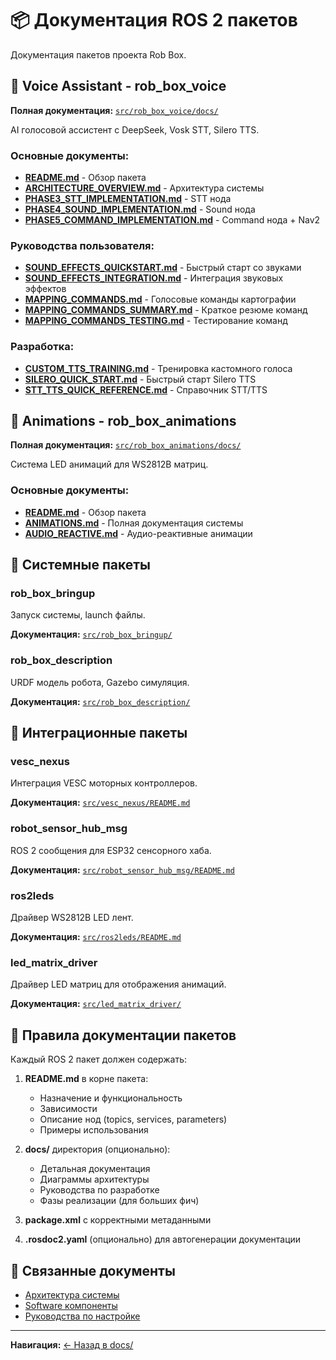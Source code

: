 # 📦 Документация ROS 2 пакетов

Документация пакетов проекта Rob Box.

## 🎤 Voice Assistant - rob_box_voice

**Полная документация:** [`src/rob_box_voice/docs/`](../../src/rob_box_voice/docs/)

AI голосовой ассистент с DeepSeek, Vosk STT, Silero TTS.

### Основные документы:
- [**README.md**](../../src/rob_box_voice/README.md) - Обзор пакета
- [**ARCHITECTURE_OVERVIEW.md**](../../src/rob_box_voice/docs/ARCHITECTURE_OVERVIEW.md) - Архитектура системы
- [**PHASE3_STT_IMPLEMENTATION.md**](../../src/rob_box_voice/docs/PHASE3_STT_IMPLEMENTATION.md) - STT нода
- [**PHASE4_SOUND_IMPLEMENTATION.md**](../../src/rob_box_voice/docs/PHASE4_SOUND_IMPLEMENTATION.md) - Sound нода
- [**PHASE5_COMMAND_IMPLEMENTATION.md**](../../src/rob_box_voice/docs/PHASE5_COMMAND_IMPLEMENTATION.md) - Command нода + Nav2

### Руководства пользователя:
- [**SOUND_EFFECTS_QUICKSTART.md**](SOUND_EFFECTS_QUICKSTART.md) - Быстрый старт со звуками
- [**SOUND_EFFECTS_INTEGRATION.md**](SOUND_EFFECTS_INTEGRATION.md) - Интеграция звуковых эффектов
- [**MAPPING_COMMANDS.md**](MAPPING_COMMANDS.md) - Голосовые команды картографии
- [**MAPPING_COMMANDS_SUMMARY.md**](MAPPING_COMMANDS_SUMMARY.md) - Краткое резюме команд
- [**MAPPING_COMMANDS_TESTING.md**](MAPPING_COMMANDS_TESTING.md) - Тестирование команд

### Разработка:
- [**CUSTOM_TTS_TRAINING.md**](../../src/rob_box_voice/docs/CUSTOM_TTS_TRAINING.md) - Тренировка кастомного голоса
- [**SILERO_QUICK_START.md**](../../src/rob_box_voice/docs/SILERO_QUICK_START.md) - Быстрый старт Silero TTS
- [**STT_TTS_QUICK_REFERENCE.md**](../../src/rob_box_voice/docs/STT_TTS_QUICK_REFERENCE.md) - Справочник STT/TTS

## 🎨 Animations - rob_box_animations

**Полная документация:** [`src/rob_box_animations/docs/`](../../src/rob_box_animations/docs/)

Система LED анимаций для WS2812B матриц.

### Основные документы:
- [**README.md**](../README.md) - Обзор пакета
- [**ANIMATIONS.md**](../../src/rob_box_animations/docs/ANIMATIONS.md) - Полная документация системы
- [**AUDIO_REACTIVE.md**](../../src/rob_box_animations/AUDIO_REACTIVE.md) - Аудио-реактивные анимации

## 🚀 Системные пакеты

### rob_box_bringup
Запуск системы, launch файлы.

**Документация:** [`src/rob_box_bringup/`](../../src/rob_box_bringup/)

### rob_box_description
URDF модель робота, Gazebo симуляция.

**Документация:** [`src/rob_box_description/`](../../src/rob_box_description/)

## 🔌 Интеграционные пакеты

### vesc_nexus
Интеграция VESC моторных контроллеров.

**Документация:** [`src/vesc_nexus/README.md`](../../src/vesc_nexus/README.md)

### robot_sensor_hub_msg
ROS 2 сообщения для ESP32 сенсорного хаба.

**Документация:** [`src/robot_sensor_hub_msg/README.md`](../../src/robot_sensor_hub_msg/README.md)

### ros2leds
Драйвер WS2812B LED лент.

**Документация:** [`src/ros2leds/README.md`](../../src/ros2leds/README.md)

### led_matrix_driver
Драйвер LED матриц для отображения анимаций.

**Документация:** [`src/led_matrix_driver/`](../../src/led_matrix_driver/)

## 📝 Правила документации пакетов

Каждый ROS 2 пакет должен содержать:

1. **README.md** в корне пакета:
   - Назначение и функциональность
   - Зависимости
   - Описание нод (topics, services, parameters)
   - Примеры использования

2. **docs/** директория (опционально):
   - Детальная документация
   - Диаграммы архитектуры
   - Руководства по разработке
   - Фазы реализации (для больших фич)

3. **package.xml** с корректными метаданными

4. **.rosdoc2.yaml** (опционально) для автогенерации документации

## 🔗 Связанные документы

- [Архитектура системы](../architecture/SYSTEM_OVERVIEW.md)
- [Software компоненты](../architecture/SOFTWARE.md)
- [Руководства по настройке](../guides/)

---

**Навигация:** [← Назад в docs/](../README.md)

